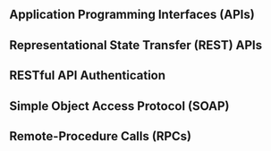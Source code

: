 ## Application Programming Interfaces (APIs)
## Representational State Transfer (REST) APIs
## RESTful API Authentication
## Simple Object Access Protocol (SOAP)
## Remote-Procedure Calls (RPCs)
